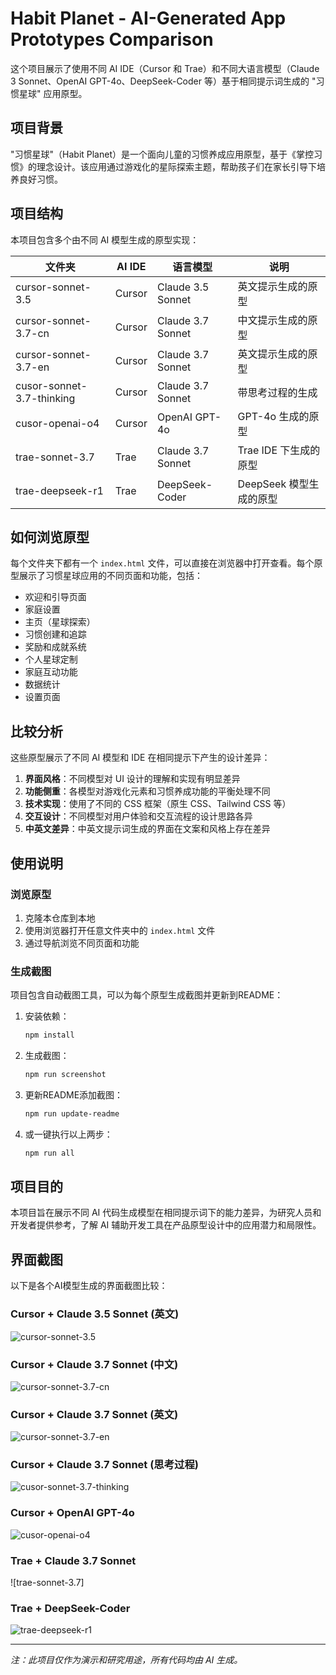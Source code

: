 # Habit Planet - AI-Generated App Prototypes Comparison

这个项目展示了使用不同 AI IDE（Cursor 和 Trae）和不同大语言模型（Claude 3 Sonnet、OpenAI GPT-4o、DeepSeek-Coder 等）基于相同提示词生成的 "习惯星球" 应用原型。

## 项目背景

"习惯星球"（Habit Planet）是一个面向儿童的习惯养成应用原型，基于《掌控习惯》的理念设计。该应用通过游戏化的星际探索主题，帮助孩子们在家长引导下培养良好习惯。

## 项目结构

本项目包含多个由不同 AI 模型生成的原型实现：

| 文件夹 | AI IDE | 语言模型 | 说明 |
|--------|--------|---------|------|
| cursor-sonnet-3.5 | Cursor | Claude 3.5 Sonnet | 英文提示生成的原型 |
| cursor-sonnet-3.7-cn | Cursor | Claude 3.7 Sonnet | 中文提示生成的原型 |
| cursor-sonnet-3.7-en | Cursor | Claude 3.7 Sonnet | 英文提示生成的原型 |
| cusor-sonnet-3.7-thinking | Cursor | Claude 3.7 Sonnet | 带思考过程的生成 |
| cusor-openai-o4 | Cursor | OpenAI GPT-4o | GPT-4o 生成的原型 |
| trae-sonnet-3.7 | Trae | Claude 3.7 Sonnet | Trae IDE 下生成的原型 |
| trae-deepseek-r1 | Trae | DeepSeek-Coder | DeepSeek 模型生成的原型 |

## 如何浏览原型

每个文件夹下都有一个 `index.html` 文件，可以直接在浏览器中打开查看。每个原型展示了习惯星球应用的不同页面和功能，包括：

- 欢迎和引导页面
- 家庭设置
- 主页（星球探索）
- 习惯创建和追踪
- 奖励和成就系统
- 个人星球定制
- 家庭互动功能
- 数据统计
- 设置页面

## 比较分析

这些原型展示了不同 AI 模型和 IDE 在相同提示下产生的设计差异：

1. **界面风格**：不同模型对 UI 设计的理解和实现有明显差异
2. **功能侧重**：各模型对游戏化元素和习惯养成功能的平衡处理不同
3. **技术实现**：使用了不同的 CSS 框架（原生 CSS、Tailwind CSS 等）
4. **交互设计**：不同模型对用户体验和交互流程的设计思路各异
5. **中英文差异**：中英文提示词生成的界面在文案和风格上存在差异

## 使用说明

### 浏览原型
1. 克隆本仓库到本地
2. 使用浏览器打开任意文件夹中的 `index.html` 文件
3. 通过导航浏览不同页面和功能

### 生成截图
项目包含自动截图工具，可以为每个原型生成截图并更新到README：

1. 安装依赖：
   ```bash
   npm install
   ```

2. 生成截图：
   ```bash
   npm run screenshot
   ```

3. 更新README添加截图：
   ```bash
   npm run update-readme
   ```

4. 或一键执行以上两步：
   ```bash
   npm run all
   ```

## 项目目的

本项目旨在展示不同 AI 代码生成模型在相同提示词下的能力差异，为研究人员和开发者提供参考，了解 AI 辅助开发工具在产品原型设计中的应用潜力和局限性。

## 界面截图

以下是各个AI模型生成的界面截图比较：

### Cursor + Claude 3.5 Sonnet (英文)

![cursor-sonnet-3.5](screenshots/cursor-sonnet-3.5.png)

### Cursor + Claude 3.7 Sonnet (中文)

![cursor-sonnet-3.7-cn](screenshots/cursor-sonnet-3.7-cn.png)

### Cursor + Claude 3.7 Sonnet (英文)

![cursor-sonnet-3.7-en](screenshots/cursor-sonnet-3.7-en.png)

### Cursor + Claude 3.7 Sonnet (思考过程)

![cusor-sonnet-3.7-thinking](screenshots/cusor-sonnet-3.7-thinking.png)

### Cursor + OpenAI GPT-4o

![cusor-openai-o4](screenshots/cusor-openai-o4.png)

### Trae + Claude 3.7 Sonnet

![trae-sonnet-3.7]

### Trae + DeepSeek-Coder

![trae-deepseek-r1](screenshots/trae-deepseek-r1.png)

---

*注：此项目仅作为演示和研究用途，所有代码均由 AI 生成。* 